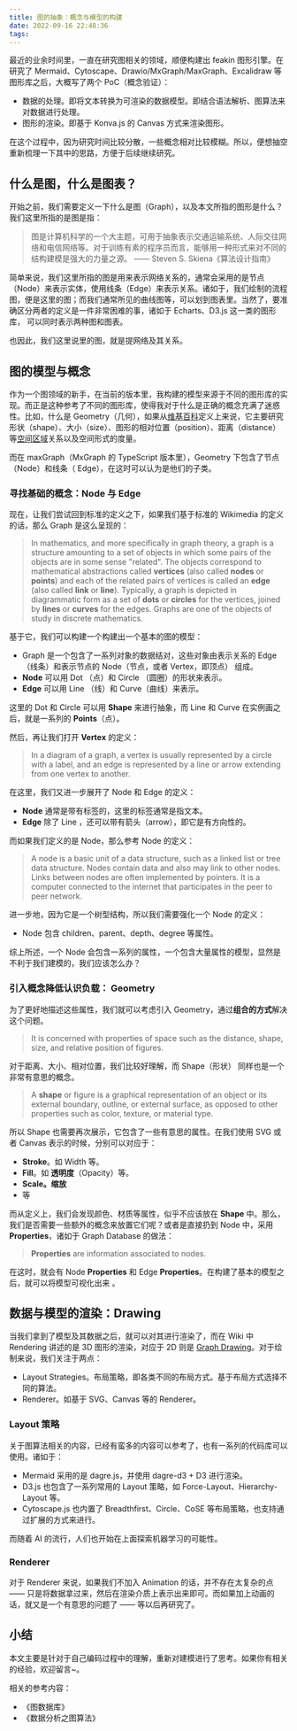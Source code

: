```yaml
---
title: 图的抽象：概念与模型的构建
date: 2022-09-16 22:48:36
tags:
---
```



最近的业余时间里，一直在研究图相关的领域，顺便构建出 feakin 图形引擎。在研究了 Mermaid、Cytoscape、Drawio/MxGraph/MaxGraph、Excalidraw 等图形库之后，大概写了两个 PoC（概念验证）：

* 数据的处理。即将文本转换为可渲染的数据模型。即结合语法解析、图算法来对数据进行处理。
* 图形的渲染。即基于 Konva.js 的 Canvas 方式来渲染图形。

在这个过程中，因为研究时间比较分散，一些概念相对比较模糊。所以，便想抽空重新梳理一下其中的思路，方便于后续继续研究。

## 什么是图，什么是图表？

开始之前，我们需要定义一下什么是图（Graph），以及本文所指的图形是什么？我们这里所指的是图是指：

> 图是计算机科学的一个大主题，可用于抽象表示交通运输系统、人际交往网络和电信网络等。对于训练有素的程序员而言，能够用一种形式来对不同的结构建模是强大的力量之源。 —— Steven S. Skiena《算法设计指南》

简单来说，我们这里所指的图是用来表示网络关系的，通常会采用的是节点（Node）来表示实体，使用线条（Edge）来表示关系。诸如于，我们绘制的流程图，便是这里的图；而我们通常所见的曲线图等，可以划到图表里。当然了，要准确区分两者的定义是一件非常困难的事，诸如于 Echarts、D3.js 这一类的图形库， 可以同时表示两种图和图表。

也因此，我们这里说里的图，就是提网络及其关系。

## 图的模型与概念

作为一个图领域的新手，在当前的版本里，我构建的模型来源于不同的图形库的实现。而正是这种参考了不同的图形库，使得我对于什么是正确的概念充满了迷惑性。比如，什么是 Geometry（几何），如果从[维基百科](https://zh.wikipedia.org/zh-sg/%E5%87%A0%E4%BD%95%E5%AD%A6)定义上来说，它主要研究形状（shape）、大小（size）、图形的相对位置（position）、距离（distance）等[空间](https://zh.wikipedia.org/wiki/%E7%A9%BA%E9%96%93)[区域](https://zh.wikipedia.org/wiki/%E5%8D%80%E5%9F%9F_(%E6%95%B8%E5%AD%B8))关系以及空间形式的度量。

而在 maxGraph（MxGraph 的 TypeScript 版本里），Geometry 下包含了节点（Node）和线条（ Edge），在这时可以认为是他们的子类。

### 寻找基础的概念：Node 与 Edge

现在，让我们尝试回到标准的定义之下，如果我们基于标准的 Wikimedia 的定义的话，那么 Graph 是这么呈现的：

> In mathematics, and more specifically in graph theory, a graph is a structure amounting to a set of objects in which some pairs of the objects are in some sense "related". The objects correspond to mathematical abstractions called **vertices** (also called **nodes** or **points**) and each of the related pairs of vertices is called an **edge** (also called **link** or **line**). Typically, a graph is depicted in diagrammatic form as a set of **dots** or **circles** for the vertices, joined by **lines** or **curves** for the edges. Graphs are one of the objects of study in discrete mathematics.

基于它，我们可以构建一个构建出一个基本的图的模型：

* Graph 是一个包含了一系列对象的数据结对，这些对象由表示关系的 Edge（线条）和表示节点的 Node（节点，或者 Vertex，即顶点） 组成。
* **Node** 可以用 Dot （点）和 Circle （圆圈）的形状来表示。
* **Edge** 可以用 Line （线）和 Curve（曲线）来表示。

这里的 Dot 和 Circle 可以用 **Shape** 来进行抽象，而 Line 和 Curve 在实例画之后，就是一系列的 **Points**（点）。

然后，再让我们打开 **Vertex** 的定义：

> In a diagram of a graph, a vertex is usually represented by a circle with a label, and an edge is represented by a line or arrow extending from one vertex to another.

在这里，我们又进一步展开了 Node 和 Edge 的定义：

* **Node** 通常是带有标签的，这里的标签通常是指文本。
* **Edge** 除了 Line ，还可以带有箭头（arrow），即它是有方向性的。

而如果我们定义的是 Node，那么参考 Node 的定义：

> A node is a basic unit of a data structure, such as a linked list or tree data structure. Nodes contain data and also may link to other nodes. Links between nodes are often implemented by pointers. It is a computer connected to the internet that participates in the peer to peer network.

进一步地，因为它是一个树型结构，所以我们需要强化一个 Node 的定义：

* Node 包含 children、parent、depth、degree 等属性。

综上所述，一个 Node 会包含一系列的属性，一个包含大量属性的模型，显然是不利于我们建模的，我们应该怎么办？

### 引入概念降低认识负载： Geometry 

为了更好地描述这些属性，我们就可以考虑引入 Geometry，通过**组合的方式**解决这个问题。

> It is concerned with properties of space such as the distance, shape, size, and relative position of figures.

对于距离、大小、相对位置，我们比较好理解，而 Shape（形状） 同样也是一个非常有意思的概念。

> A **shape** or figure is a graphical representation of an object or its external boundary, outline, or external surface, as opposed to other properties such as color, texture, or material type.

所以 Shape 也需要再次展示，它包含了一些有意思的属性。在我们使用 SVG 或者 Canvas 表示的时候，分别可以对应于：

* **Stroke**。如 Width 等。
* **Fill**。如 **透明度**（Opacity）等。
* **Scale。缩放**
* 等

而从定义上，我们会发现颜色、材质等属性，似乎不应该放在 **Shape** 中。那么，我们是否需要一些额外的概念来放置它们呢？或者是直接扔到 Node 中，采用 **Properties**，诸如于 Graph Database 的做法：

> **Properties** are information associated to nodes.

在这时，就会有 Node **Properties**  和 Edge **Properties**。在构建了基本的模型之后，就可以将模型可视化出来 。

## 数据与模型的渲染：Drawing

当我们拿到了模型及其数据之后，就可以对其进行渲染了，而在 Wiki 中 Rendering 讲述的是 3D 图形的渲染，对应于 2D 则是 [Graph Drawing](https://en.wikipedia.org/wiki/Graph_drawing)。对于绘制来说，我们关注于两点：

* Layout Strategies。布局策略，即各类不同的布局方式。基于布局方式选择不同的算法。
* Renderer。如基于 SVG、Canvas 等的 Renderer。

### Layout 策略

关于图算法相关的内容，已经有蛮多的内容可以参考了，也有一系列的代码库可以使用。诸如于：

* Mermaid 采用的是 dagre.js，并使用 dagre-d3 + D3 进行渲染。
* D3.js 也包含了一系列常用的 Layout 策略，如 Force-Layout、Hierarchy-Layout 等。
* Cytoscape.js 也内置了 Breadthfirst、Circle、CoSE 等布局策略，也支持通过扩展的方式来进行。

而随着 AI 的流行，人们也开始在上面探索机器学习的可能性。

### Renderer

对于 Renderer 来说，如果我们不加入 Animation 的话，并不存在太复杂的点 —— 只是将数据拿过来，然后在渲染介质上表示出来即可。而如果加上动画的话，就又是一个有意思的问题了 —— 等以后再研究了。

## 小结

本文主要是针对于自己编码过程中的理解，重新对建模进行了思考。如果你有相关的经验，欢迎留言\~。

相关的参考内容：

* 《图数据库》
* 《数据分析之图算法》



